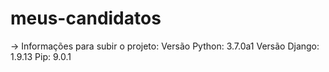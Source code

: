 # meus-candidatos

-> Informações para subir o projeto:
Versão Python: 3.7.0a1
Versão Django: 1.9.13
Pip: 9.0.1
